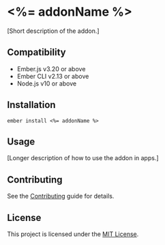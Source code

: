 <%= addonName %>
==============================================================================

[Short description of the addon.]


Compatibility
------------------------------------------------------------------------------

* Ember.js v3.20 or above
* Ember CLI v2.13 or above
* Node.js v10 or above


Installation
------------------------------------------------------------------------------

```
ember install <%= addonName %>
```


Usage
------------------------------------------------------------------------------

[Longer description of how to use the addon in apps.]


Contributing
------------------------------------------------------------------------------

See the [Contributing](CONTRIBUTING.md) guide for details.


License
------------------------------------------------------------------------------

This project is licensed under the [MIT License](LICENSE.md).
